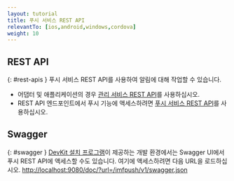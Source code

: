 ```yaml
---
layout: tutorial
title: 푸시 서비스 REST API
relevantTo: [ios,android,windows,cordova]
weight: 10
---
```

<!-- NLS_CHARSET=UTF-8 -->
## REST API
{: #rest-apis }
푸시 서비스 REST API를 사용하여 알림에 대해 작업할 수 있습니다.

* 어댑터 및 애플리케이션의 경우 [관리 서비스 REST API](../../api/rest/admin-apis)를 사용하십시오.
* REST API 엔드포인트에서 푸시 기능에 액세스하려면 [푸시 서비스 REST API](../../api/rest/push-service)를 사용하십시오.

## Swagger
{: #swagger }
[DevKit 설치 프로그램](../../installation-configuration/development/mobilefirst)이 제공하는 개발 환경에서는 Swagger UI에서 푸시 REST API에 액세스할 수도 있습니다. 여기에 액세스하려면 다음 URL을 로드하십시오. [http://localhost:9080/doc/?url=/imfpush/v1/swagger.json](http://localhost:9080/doc/?url=/imfpush/v1/swagger.json)
